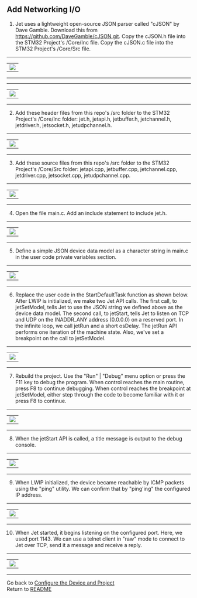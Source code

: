 ## Add Networking I/O

1. Jet uses a lightweight open-source JSON parser called "cJSON" by Dave Gamble. Download this from https://github.com/DaveGamble/cJSON.git. Copy the cJSON.h file into the STM32 Project's /Core/Inc file. Copy the cJSON.c file into the STM32 Project's /Core/Src file.

<hr><table><tr><td><img src="../images/stm32cubeide-045.png"></td></tr></table><hr>

<hr><table><tr><td><img src="../images/stm32cubeide-046.png"></td></tr></table><hr>

2. Add these header files from this repo's /src folder to the STM32 Project's /Core/Inc folder: jet.h, jetapi.h, jetbuffer.h, jetchannel.h, jetdriver.h, jetsocket.h, jetudpchannel.h.

<hr><table><tr><td><img src="../images/stm32cubeide-042.png"></td></tr></table><hr>

3. Add these source files from this repo's /src folder to the STM32 Project's /Core/Src folder: jetapi.cpp, jetbuffer.cpp, jetchannel.cpp, jetdriver.cpp, jetsocket.cpp, jetudpchannel.cpp.

<hr><table><tr><td><img src="../images/stm32cubeide-043.png"></td></tr></table><hr>

4. Open the file main.c. Add an include statement to include jet.h.

<hr><table><tr><td><img src="../images/stm32cubeide-044.png"></td></tr></table><hr>

5. Define a simple JSON device data model as a character string in main.c in the user code private variables section.

<hr><table><tr><td><img src="../images/stm32cubeide-047.png"></td></tr></table><hr>

6. Replace the user code in the StartDefaultTask function as shown below. After LWIP is initialized, we make two Jet API calls. The first call, to jetSetModel, tells Jet to use the JSON string we defined above as the device data model. The second call, to jetStart, tells Jet to listen on TCP and UDP on the INADDR_ANY address (0.0.0.0) on a reserved port. In the infinite loop, we call jetRun and a short osDelay. The jetRun API performs one iteration of the machine state. Also, we've set a breakpoint on the call to jetSetModel.

<hr><table><tr><td><img src="../images/stm32cubeide-048.png"></td></tr></table><hr>

7. Rebuild the project. Use the "Run" | "Debug" menu option or press the F11 key to debug the program. When control reaches the main routine, press F8 to continue debugging. When control reaches the breakpoint at jetSetModel, either step through the code to become familiar with it or press F8 to continue.

<hr><table><tr><td><img src="../images/stm32cubeide-049.png"></td></tr></table><hr>

8. When the jetStart API is called, a title message is output to the debug console.

<hr><table><tr><td><img src="../images/stm32cubeide-050.png"></td></tr></table><hr>

9. When LWIP initialized, the device became reachable by ICMP packets using the "ping" utility. We can confirm that by "ping'ing" the configured IP address.

<hr><table><tr><td><img src="../images/stm32cubeide-051.png"></td></tr></table><hr>

10. When Jet started, it begins listening on the configured port. Here, we used port 1143. We can use a telnet client in "raw" mode to connect to Jet over TCP, send it a message and receive a reply.

<hr><table><tr><td><img src="../images/stm32cubeide-052.png"></td></tr></table><hr>



Go back to [Configure the Device and Project](STM32Configure.md)  
Return to [README](../README.md)
